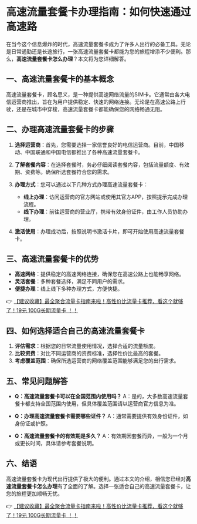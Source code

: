 # 高速流量套餐卡办理指南：如何快速通过高速路

在当今这个信息爆炸的时代，高速流量套餐卡成为了许多人出行的必备工具。无论是日常通勤还是长途旅行，一张高速流量套餐卡都能为您的旅程增添不少便利。那么，**高速流量套餐卡怎么办理**？本文将为您详细解答。

## 一、高速流量套餐卡的基本概念

高速流量套餐卡，顾名思义，是一种提供高速网络流量的SIM卡。它通常由各大电信运营商推出，旨在为用户提供稳定、快速的网络连接。无论是在高速公路上行驶，还是在城市中穿梭，高速流量套餐卡都能确保您的网络畅通无阻。

## 二、办理高速流量套餐卡的步骤

1. **选择运营商**：首先，您需要选择一家信誉良好的电信运营商。目前，中国移动、中国联通和中国电信都推出了各种高速流量套餐卡。

2. **了解套餐内容**：在选择套餐时，务必仔细阅读套餐内容，包括流量额度、有效期、资费等。确保所选套餐符合您的需求。

3. **办理方式**：您可以通过以下几种方式办理高速流量套餐卡：
   - **线上办理**：访问运营商的官方网站或使用其官方APP，按照提示完成办理流程。
   - **线下办理**：前往运营商的营业厅，携带有效身份证件，由工作人员协助办理。

4. **激活使用**：办理成功后，按照说明书激活卡片，即可开始使用高速流量套餐卡。

## 三、高速流量套餐卡的优势

- **高速网络**：提供稳定的高速网络连接，确保您在高速公路上也能畅享网络。
- **灵活套餐**：多种套餐选择，满足不同用户的需求。
- **便捷办理**：线上线下多种办理方式，方便快捷。

👉 [【建议收藏】最全聚合流量卡指南来啦！高性价比流量卡推荐，看这个就够了！19元 100G长期流量卡 ！！](https://bit.ly/Liuliangka)

## 四、如何选择适合自己的高速流量套餐卡

1. **评估需求**：根据您的日常流量使用情况，选择合适的流量额度。
2. **比较资费**：对比不同运营商的资费标准，选择性价比最高的套餐。
3. **考虑覆盖范围**：确保所选运营商的网络覆盖范围能够满足您的出行需求。

## 五、常见问题解答

- **Q：高速流量套餐卡可以在全国范围内使用吗？**
  A：是的，大多数高速流量套餐卡都支持全国范围内使用，但具体覆盖范围请以运营商官方信息为准。

- **Q：办理高速流量套餐卡需要哪些证件？**
  A：通常需要提供有效身份证件，如身份证或护照。

- **Q：高速流量套餐卡的有效期是多久？**
  A：有效期因套餐而异，一般为一个月或更长时间，具体请参考套餐说明。

## 六、结语

高速流量套餐卡为现代出行提供了极大的便利。通过本文的介绍，相信您已经对**高速流量套餐卡怎么办理**有了全面的了解。选择一张适合自己的高速流量套餐卡，让您的旅程更加顺畅无忧。

👉 [【建议收藏】最全聚合流量卡指南来啦！高性价比流量卡推荐，看这个就够了！19元 100G长期流量卡 ！！](https://bit.ly/Liuliangka)